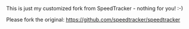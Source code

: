 This is just my customized fork from SpeedTracker - nothing for you! :-)

Please fork the original: https://github.com/speedtracker/speedtracker
